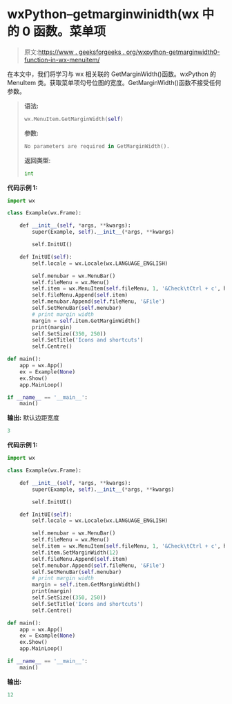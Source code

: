 # wxPython–getmarginwinidth(wx 中的 0 函数。菜单项

> 原文:[https://www . geeksforgeeks . org/wxpython-getmarginwidth0-function-in-wx-menuitem/](https://www.geeksforgeeks.org/wxpython-getmarginwidth0-function-in-wx-menuitem/)

在本文中，我们将学习与 wx 相关联的 GetMarginWidth()函数。wxPython 的 MenuItem 类。获取菜单项勾号位图的宽度。GetMarginWidth()函数不接受任何参数。

> **语法:**
> 
> ```py
> wx.MenuItem.GetMarginWidth(self)
> 
> ```
> 
> **参数:**
> 
> ```py
> No parameters are required in GetMarginWidth().
> 
> ```
> 
> **返回类型:**
> 
> ```py
> int
> 
> ```

**代码示例 1:**

```py
import wx

class Example(wx.Frame):

    def __init__(self, *args, **kwargs):
        super(Example, self).__init__(*args, **kwargs)

        self.InitUI()

    def InitUI(self):
        self.locale = wx.Locale(wx.LANGUAGE_ENGLISH)

        self.menubar = wx.MenuBar()
        self.fileMenu = wx.Menu()
        self.item = wx.MenuItem(self.fileMenu, 1, '&Check\tCtrl + c', helpString ="Check Help")
        self.fileMenu.Append(self.item)
        self.menubar.Append(self.fileMenu, '&File')
        self.SetMenuBar(self.menubar)
        # print margin width
        margin = self.item.GetMarginWidth()
        print(margin)
        self.SetSize((350, 250))
        self.SetTitle('Icons and shortcuts')
        self.Centre()

def main():
    app = wx.App()
    ex = Example(None)
    ex.Show()
    app.MainLoop()

if __name__ == '__main__':
    main()
```

**输出:**
默认边距宽度

```py
3

```

**代码示例 1:**

```py
import wx

class Example(wx.Frame):

    def __init__(self, *args, **kwargs):
        super(Example, self).__init__(*args, **kwargs)

        self.InitUI()

    def InitUI(self):
        self.locale = wx.Locale(wx.LANGUAGE_ENGLISH)

        self.menubar = wx.MenuBar()
        self.fileMenu = wx.Menu()
        self.item = wx.MenuItem(self.fileMenu, 1, '&Check\tCtrl + c', helpString ="Check Help")
        self.item.SetMarginWidth(12)
        self.fileMenu.Append(self.item)
        self.menubar.Append(self.fileMenu, '&File')
        self.SetMenuBar(self.menubar)
        # print margin width
        margin = self.item.GetMarginWidth()
        print(margin)
        self.SetSize((350, 250))
        self.SetTitle('Icons and shortcuts')
        self.Centre()

def main():
    app = wx.App()
    ex = Example(None)
    ex.Show()
    app.MainLoop()

if __name__ == '__main__':
    main()
```

**输出:**

```py
12

```